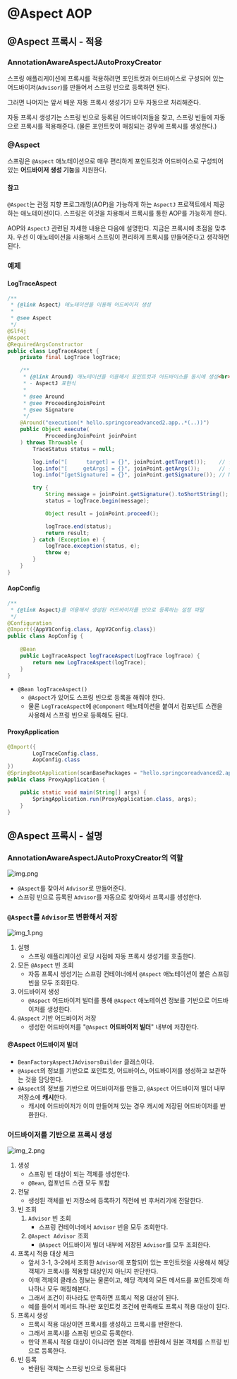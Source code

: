 # @Aspect AOP

## @Aspect 프록시 - 적용

### AnnotationAwareAspectJAutoProxyCreator

스프링 애플리케이션에 프록시를 적용하려면
포인트컷과 어드바이스로 구성되어 있는 어드바이저(`Advisor`)를 만들어서 스프링 빈으로 등록하면 된다.

그러면 나머지는 앞서 배운 자동 프록시 생성기가 모두 자동으로 처리해준다.

자동 프록시 생성기는 스프링 빈으로 등록된 어드바이저들을 찾고, 스프링 빈들에 자동으로 프록시를 적용해준다.
(물론 포인트컷이 매칭되는 경우에 프록시를 생성한다.)

### @Aspect

스프링은 `@Aspect` 애노테이션으로 매우 편리하게
포인트컷과 어드바이스로 구성되어 있는 **어드바이저 생성 기능**을 지원한다.

#### 참고

`@Aspect`는 관점 지향 프로그래밍(AOP)을 가능하게 하는 `AspectJ` 프로젝트에서 제공하는 애노테이션이다.
스프링은 이것을 차용해서 프록시를 통한 AOP를 가능하게 한다.

AOP와 `AspectJ` 관련된 자세한 내용은 다음에 설명한다. 지금은 프록시에 초점을 맞추자.
우선 이 애노테이션을 사용해서 스프링이 편리하게 프록시를 만들어준다고 생각하면 된다.

### 예제

#### LogTraceAspect

```java
/**
 * {@link Aspect} 애노테이션을 이용해 어드바이저 생성
 *
 * @see Aspect
 */
@Slf4j
@Aspect
@RequiredArgsConstructor
public class LogTraceAspect {
    private final LogTrace logTrace;

    /**
     * {@link Around} 애노테이션을 이용해서 포인트컷과 어드바이스를 동시에 생성<br>
     * - AspectJ 표현식
     *
     * @see Around
     * @see ProceedingJoinPoint
     * @see Signature
     */
    @Around("execution(* hello.springcoreadvanced2.app..*(..))")
    public Object execute(
            ProceedingJoinPoint joinPoint
    ) throws Throwable {
        TraceStatus status = null;

        log.info("[      target] = {}", joinPoint.getTarget());    // 실제 호출 대상
        log.info("[     getArgs] = {}", joinPoint.getArgs());      // 전달 인자
        log.info("[getSignature] = {}", joinPoint.getSignature()); // Method 와 비슷한것

        try {
            String message = joinPoint.getSignature().toShortString();
            status = logTrace.begin(message);

            Object result = joinPoint.proceed();

            logTrace.end(status);
            return result;
        } catch (Exception e) {
            logTrace.exception(status, e);
            throw e;
        }
    }
}
```

#### AopConfig

```java
/**
 * {@link Aspect}를 이용해서 생성된 어드바이저를 빈으로 등록하는 설정 파일
 */
@Configuration
@Import({AppV1Config.class, AppV2Config.class})
public class AopConfig {
    
    @Bean
    public LogTraceAspect logTraceAspect(LogTrace logTrace) {
        return new LogTraceAspect(logTrace);
    }
}
```

* `@Bean logTraceAspect()`
    * `@Aspect`가 있어도 스프링 빈으로 등록을 해줘야 한다.
    * 물론 `LogTraceAspect`에 `@Component` 애노테이션을 붙여서 컴포넌트 스캔을 사용해서 스프링 빈으로 등록해도 된다.

#### ProxyApplication

```java
@Import({
        LogTraceConfig.class,
        AopConfig.class
})
@SpringBootApplication(scanBasePackages = "hello.springcoreadvanced2.app.v3")
public class ProxyApplication {

    public static void main(String[] args) {
        SpringApplication.run(ProxyApplication.class, args);
    }
}
```

## @Aspect 프록시 - 설명

### AnnotationAwareAspectJAutoProxyCreator의 역할

![img.png](img.png)

* `@Aspect`를 찾아서 `Advisor`로 만들어준다.
* 스프링 빈으로 등록된 `Advisor`를 자동으로 찾아와서 프록시를 생성한다.

### `@Aspect`를 `Advisor`로 변환해서 저장

![img_1.png](img_1.png)

1. 실행
    * 스프링 애플리케이션 로딩 시점에 자동 프록시 생성기를 호출한다.
2. 모든 `@Aspect` 빈 조회
    * 자동 프록시 생성기는 스프링 컨테이너에서 `@Aspect` 애노테이션이 붙은 스프링 빈을 모두 조회한다.
3. 어드바이저 생성
    * `@Aspect` 어드바이저 빌더를 통해 `@Aspect` 애노테이션 정보를 기반으로 어드바이저를 생성한다.
4. `@Aspect` 기반 어드바이저 저장
    * 생성한 어드바이저를 "`@Aspect` **어드바이저 빌더**" 내부에 저장한다.

#### @Aspect 어드바이저 빌더

* `BeanFactoryAspectJAdvisorsBuilder` 클래스이다.
* `@Aspect`의 정보를 기반으로 포인트컷, 어드바이스, 어드바이저를 생성하고 보관하는 것을 담당한다.
* `@Aspect`의 정보를 기반으로 어드바이저를 만들고, `@Aspect` 어드바이저 빌더 내부 저장소에 **캐시**한다.
    * 캐시에 어드바이저가 이미 만들어져 있는 경우 캐시에 저장된 어드바이저를 반환한다.

### 어드바이저를 기반으로 프록시 생성

![img_2.png](img_2.png)

1. 생성
    * 스프링 빈 대상이 되는 객체를 생성한다.
    * `@Bean`, 컴포넌트 스캔 모두 포함
2. 전달
    * 생성된 객체를 빈 저장소에 등록하기 직전에 빈 후처리기에 전달한다.
3. 빈 조회
    1. `Advisor` 빈 조회
        * 스프링 컨테이너에서 `Advisor` 빈을 모두 조회한다.
    2. `@Aspect Advisor` 조회
        * `@Aspect` 어드바이저 빌더 내부에 저장된 `Advisor`를 모두 조회한다.
4. 프록시 적용 대상 체크
    * 앞서 3-1, 3-2에서 조회한 `Advisor`에 포함되어 있는 포인트컷을 사용해서 해당 객체가 프록시를 적용할 대상인지 아닌지 판단한다.
    * 이때 객체의 클래스 정보는 물론이고, 해당 객체의 모든 메서드를 포인트컷에 하나하나 모두 매칭해본다.
    * 그래서 조건이 하나라도 만족하면 프록시 적용 대상이 된다.
    * 예를 들어서 메서드 하나만 포인트컷 조건에 만족해도 프록시 적용 대상이 된다.
5. 프록시 생성
    * 프록시 적용 대상이면 프록시를 생성하고 프록시를 반환한다.
    * 그래서 프록시를 스프링 빈으로 등록한다.
    * 만약 프록시 적용 대상이 아니라면 원본 객체를 반환해서 원본 객체를 스프링 빈으로 등록한다.
6. 빈 등록
    * 반환된 객체는 스프링 빈으로 등록된다